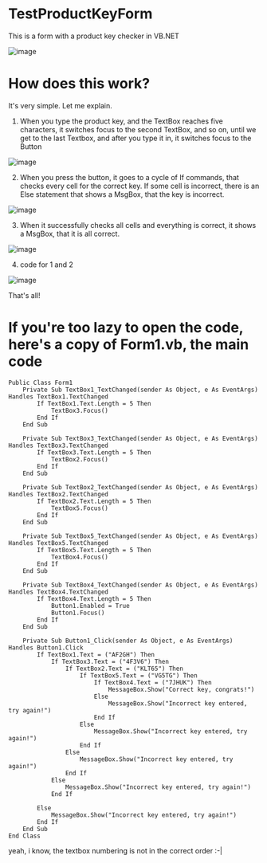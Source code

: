 # TestProductKeyForm
This is a form with a product key checker in VB.NET

![image](https://github.com/poalchTRUNK/TestProductKeyForm/assets/110284837/05e01465-5a8f-4493-b1fd-e70fb5086d8f)


# How does this work?
It's very simple. Let me explain.

1. When you type the product key, and the TextBox reaches five characters, it switches focus to the second TextBox, and so on, until we get to the last Textbox, and after you type it in, it switches focus to the Button
 
![image](https://github.com/poalchTRUNK/TestProductKeyForm/assets/110284837/92637341-e016-4f63-b621-b924d208f2d4)

2. When you press the button, it goes to a cycle of If commands, that checks every cell for the correct key. If some cell is incorrect, there is an Else statement that shows a MsgBox, that the key is incorrect.

![image](https://github.com/poalchTRUNK/TestProductKeyForm/assets/110284837/34726ea6-7270-432b-a23b-5fc8fbfd026f)

3. When it successfully checks all cells and everything is correct, it shows a MsgBox, that it is all correct.

![image](https://github.com/poalchTRUNK/TestProductKeyForm/assets/110284837/f1edeb4c-4920-4e85-a994-b6bc49f37a03)

4. code for 1 and 2

![image](https://github.com/poalchTRUNK/TestProductKeyForm/assets/110284837/cce2cb5d-897c-4b24-b55b-80c540f33553)
  
That's all!



# If you're too lazy to open the code, here's a copy of Form1.vb, the main code
```
Public Class Form1
    Private Sub TextBox1_TextChanged(sender As Object, e As EventArgs) Handles TextBox1.TextChanged
        If TextBox1.Text.Length = 5 Then
            TextBox3.Focus()
        End If
    End Sub

    Private Sub TextBox3_TextChanged(sender As Object, e As EventArgs) Handles TextBox3.TextChanged
        If TextBox3.Text.Length = 5 Then
            TextBox2.Focus()
        End If
    End Sub

    Private Sub TextBox2_TextChanged(sender As Object, e As EventArgs) Handles TextBox2.TextChanged
        If TextBox2.Text.Length = 5 Then
            TextBox5.Focus()
        End If
    End Sub

    Private Sub TextBox5_TextChanged(sender As Object, e As EventArgs) Handles TextBox5.TextChanged
        If TextBox5.Text.Length = 5 Then
            TextBox4.Focus()
        End If
    End Sub

    Private Sub TextBox4_TextChanged(sender As Object, e As EventArgs) Handles TextBox4.TextChanged
        If TextBox4.Text.Length = 5 Then
            Button1.Enabled = True
            Button1.Focus()
        End If
    End Sub

    Private Sub Button1_Click(sender As Object, e As EventArgs) Handles Button1.Click
        If TextBox1.Text = ("AF2GH") Then
            If TextBox3.Text = ("4F3V6") Then
                If TextBox2.Text = ("KLT65") Then
                    If TextBox5.Text = ("VG5TG") Then
                        If TextBox4.Text = ("7JHUK") Then
                            MessageBox.Show("Correct key, congrats!")
                        Else
                            MessageBox.Show("Incorrect key entered, try again!")
                        End If
                    Else
                        MessageBox.Show("Incorrect key entered, try again!")
                    End If
                Else
                    MessageBox.Show("Incorrect key entered, try again!")
                End If
            Else
                MessageBox.Show("Incorrect key entered, try again!")
            End If

        Else
            MessageBox.Show("Incorrect key entered, try again!")
        End If
    End Sub
End Class
```

yeah, i know, the textbox numbering is not in the correct order :-|

